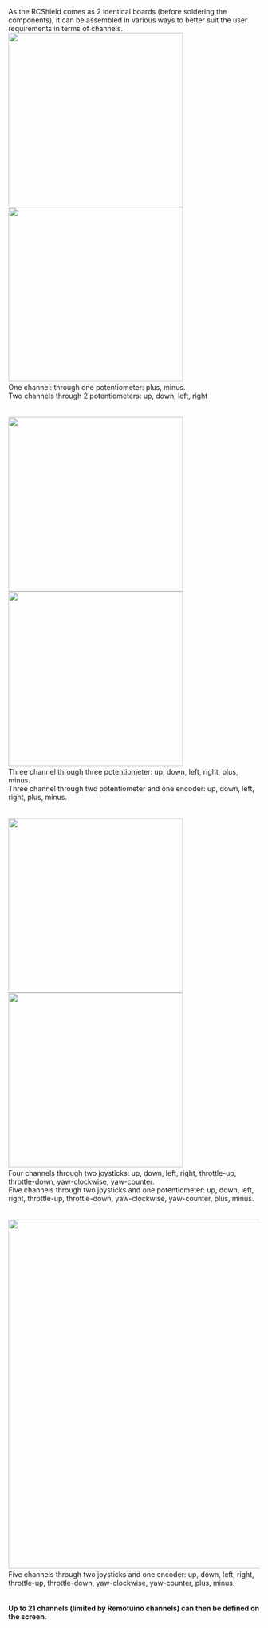 As the RCShield comes as 2 identical boards (before soldering the components), it can be assembled in various ways to better suit the user requirements in terms of channels.<br>
<a href='http://ardurct.googlecode.com/svn/images/RCShield-Option1P.jpg'>
<img src='http://ardurct.googlecode.com/svn/images/RCShield-Option1P.jpg' width='350'><a>
<a href='http://ardurct.googlecode.com/svn/images/RCShield-Option2P.jpg'>
<img src='http://ardurct.googlecode.com/svn/images/RCShield-Option2P.jpg' width='350'><a><br>
One channel: through one potentiometer: plus, minus. <br>
Two channels through 2 potentiometers: up, down, left, right<br><br><br>
<a href='http://ardurct.googlecode.com/svn/images/RCShield-Option3P.jpg'>
<img src='http://ardurct.googlecode.com/svn/images/RCShield-Option3P.jpg' width='350'><a>
<a href='http://ardurct.googlecode.com/svn/images/RCShield-Option2P1E.jpg'>
<img src='http://ardurct.googlecode.com/svn/images/RCShield-Option2P1E.jpg' width='350'><a><br>
Three channel through three potentiometer: up, down, left, right, plus, minus. <br>
Three channel through two potentiometer and one encoder: up, down, left, right, plus, minus.<br><br><br>
<a href='http://ardurct.googlecode.com/svn/images/RCShield-Option2J.jpg'>
<img src='http://ardurct.googlecode.com/svn/images/RCShield-Option2J.jpg' width='350'><a>
<a href='http://ardurct.googlecode.com/svn/images/RCShield-Option2J1P.jpg'>
<img src='http://ardurct.googlecode.com/svn/images/RCShield-Option2J1P.jpg' width='350'><a><br>
Four channels through two joysticks: up, down, left, right, throttle-up, throttle-down, yaw-clockwise, yaw-counter.<br>
Five channels through two joysticks and one potentiometer: up, down, left, right, throttle-up, throttle-down, yaw-clockwise, yaw-counter, plus, minus.<br><br><br>
<a href='http://ardurct.googlecode.com/svn/images/RCShield-Option2J1E.jpg'>
<img src='http://ardurct.googlecode.com/svn/images/RCShield-Option2J1E.jpg' width='700'><a><br>
Five channels through two joysticks and one encoder: up, down, left, right, throttle-up, throttle-down, yaw-clockwise, yaw-counter, plus, minus.<br><br><br>
<b>Up to 21 channels (limited by Remotuino channels) can then be defined on the screen.</b>